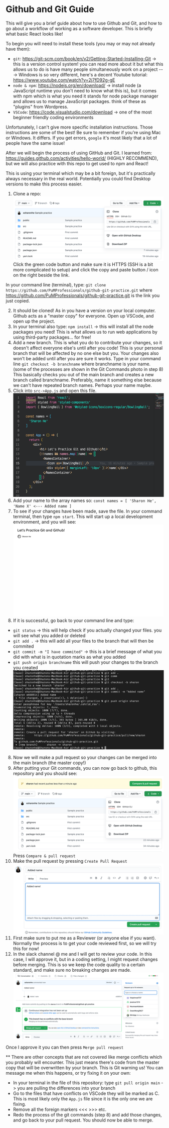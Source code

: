# Github and Git Guide
This will give you a brief guide about how to use Github and Git, and how to go about a workflow of working as a software developer. This is briefly what basic React looks like!

To begin you will need to install these tools (you may or may not already have them):
* `git`: https://git-scm.com/book/en/v2/Getting-Started-Installing-Git -> this is a version control system! you can read more about it but what this allows us to do is have many people simultaneously work on a project
---> Windows is so very different, here's a decent Youtube tutorial: https://www.youtube.com/watch?v=2j7fD92g-gE
* `node & npm`: https://nodejs.org/en/download/ -> install node (a JavaScript runtime you don't need to know what this is), but it comes with npm which is what you need it stands for node package manager and allows us to manage JavaScript packages. think of these as "plugins" from Wordpress.
* `VSCode`: https://code.visualstudio.com/download -> one of the most beginner friendly coding environments

Unfortunately, I can't give more specific installation instructions. Those instructions are some of the best! Be sure to remember if you're using Mac or Windows. It differs. If you get errors, `google` it's most likely that a lot of people have the same issue!

After we will begin the process of using GitHub and Git. I learned from: https://guides.github.com/activities/hello-world/ (HIGHLY RECOMMEND), but we will also practice with this repo to get used to npm and React! 

This is using your terminal which may be a bit foreign, but it's practically always necessary in the real world. Potentially you could find Desktop versions to make this process easier.

1. Clone a repo:
![assets](assets/Clone.png)
Click the green code button and make sure it is HTTPS (SSH is a bit more complicated to setup) and click the copy and paste button / icon on the right beside the link.

In your command line (terminal), type: `git clone https://github.com/PuMProfessionals/github-git-practice.git` where https://github.com/PuMProfessionals/github-git-practice.git is the link you just copied.

2. It should be cloned! As in you have a version on your local computer. Github acts as a "master copy" for everyone. Open up VSCode, and open up the project.
3. In your terminal also type: `npm install` -> this will install all the node packages you need! This is what allows us to run web applications by using third-party packages... for free!
4. Add a new branch. This is what you do to contribute your changes, so it doesn't affect everyone else's until after you code! This is your personal branch that will be affected by no one else but you. Your changes also won't be added until after you are sure it works. Type in your command line `git checkout -b branchname` where branchname is your name. (some of the processes are shown in the Git Commands photo in step 8) This basically checks you out of the main branch and creates a new branch called branchname. Preferably, name it something else because we can't have repeated branch names. Perhaps your name maybe.
5. Click into `src->App.js` and open this file.
![AppFile](assets/AppFile.png)
6. Add your name to the array names so:
`const names = [
  'Sharon He', 
  'Name X' <--- Added name
]
`
6. To see if your changes have been made, save the file. In your command terminal, then type `npm start`. This will start up a local development environment, and you will see: 
![Code](assets/Code.png)
7. If it is successful, go back to your command line and type: 
* `git status` -> this will help check if you actually changed your files. you will see what you added or deleted
* `git add .` -> this will add all your files to the branch that will then be commited
* `git commit -m "I have commited"` -> this is a brief message of what you did with what is in quotation marks as what you added
* `git push origin branchname` this will push your changes to the branch you created
![GitCommands](assets/GitCommands.png)
8. Now we will make a pull request so your changes can be merged into the main branch (the master copy!)
9. After putting your Git commands, you can now go back to github, this repository and you should see:
![PR](assets/PR.png)
Press `Compare & pull request`
10. Make the pull request by pressing `Create Pull Request`
![Make](assets/Make.png)
11. First make sure to put me as a Reviewer (or anyone else if you want). Normally the process is to get your code reviewed first, so we will try this for now!
12. In the slack channel @ me and I will get to review your code. In this case, I will approve it, but in a coding setting, I might request changes before merging. This is so we keep the code quality to a certain standard, and make sure no breaking changes are made.
![Merge](assets/Merge.png)

Once I approve it you can then press `Merge pull request`

** There are other concepts that are not covered like merge conflicts which you probably will encounter. This just means there's code from the master copy that will be overwritten by your branch. This is Git warning us!
You can message me when this happens, or try fixing it on your own:
- In your terminal in the file of this repository: type `git pull origin main` -> you are pulling the differences into your branch
- Go to the files that have conflicts on VSCode they will be marked as C. This is most likely only the `App.js` file since it is the only one we are fixing.
- Remove all the foreign markers <<< >>> etc.
- Redo the process of the git commands (step 8) and add those changes, and go back to your pull request. You should now be able to merge.
